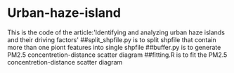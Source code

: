 # Urban-haze-island
This is the code of the article:'Identifying and analyzing urban haze islands and their driving factors'
##split_shpfile.py is to split shpfile that contain more than one piont features into single shpfile
##buffer.py is to generate PM2.5 concentretion-distance scatter diagram
##fitting.R is to fit the PM2.5 concentretion-distance scatter diagram
